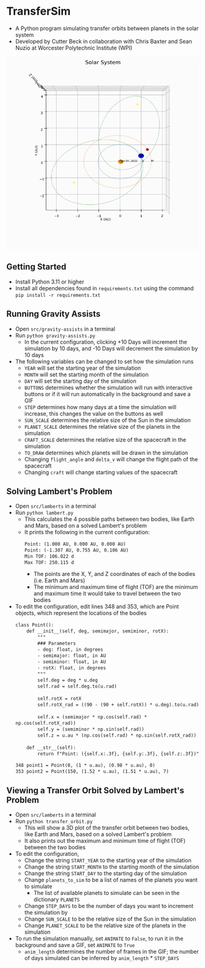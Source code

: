 # TransferSim

- A Python program simulating transfer orbits between planets in the solar system
- Developed by Cutter Beck in collaboration with Chris Baxter and Sean Nuzio at Worcester Polytechnic Institute (WPI)

![gifs\transfer_no_circles.gif](https://github.com/CBDevelopment/TransferSim/blob/main/gifs/transfer_no_circles.gif)

## Getting Started
- Install Python 3.11 or higher
- Install all dependencies found in `requirements.txt` using the command `pip install -r requirements.txt`


## Running Gravity Assists

- Open `src/gravity-assists` in a terminal
- Run `python gravity-assists.py`
    - In the current configuration, clicking +10 Days will increment the simulation by 10 days, and -10 Days will decrement the simulation by 10 days
- The following variables can be changed to set how the simulation runs
    - `YEAR` will set the starting year of the simulation
    - `MONTH` will set the starting month of the simulation
    - `DAY` will set the starting day of the simulation
    - `BUTTONS` determines whether the simulation will run with interactive buttons or if it will run automatically in the background and save a GIF
    - `STEP` determines how many days at a time the simulation will increase, this changes the value on the buttons as well
    - `SUN_SCALE` determines the relative size of the Sun in the simulation
    - `PLANET_SCALE` determines the relative size of the planets in the simulation
    - `CRAFT_SCALE` determines the relative size of the spacecraft in the simulation
    - `TO_DRAW` determines which planets will be drawn in the simulation
    - Changing `flight_angle` and `delta_v` will change the flight path of the spacecraft
    - Changing `craft` will change starting values of the spacecraft

## Solving Lambert's Problem

- Open `src/lamberts` in a terminal
- Run `python lambert.py`
    - This calculates the 4 possible paths between two bodies, like Earth and Mars, based on a solved Lambert's problem
    - It prints the following in the current configuration:
        ```
        Point: (1.000 AU, 0.000 AU, 0.000 AU)
        Point: (-1.307 AU, 0.755 AU, 0.106 AU)
        Min TOF: 106.022 d
        Max TOF: 250.115 d
        ```
        - The points are the X, Y, and Z coordinates of each of the bodies (i.e. Earth and Mars)
        - The minimum and maximum time of flight (TOF) are the minimum and maximum time it would take to travel between the two bodies
- To edit the configuration, edit lines 348 and 353, which are Point objects, which represent the locations of the bodies
    ```
    class Point():
        def __init__(self, deg, semimajor, semiminor, rotX):
            """
            ### Parameters
            - deg: float, in degrees
            - semimajor: float, in AU
            - semiminor: float, in AU
            - rotX: float, in degrees
            """
            self.deg = deg * u.deg
            self.rad = self.deg.to(u.rad)

            self.rotX = rotX
            self.rotX_rad = ((90 - (90 + self.rotX)) * u.deg).to(u.rad)

            self.x = (semimajor * np.cos(self.rad) * np.cos(self.rotX_rad))
            self.y = (semiminor * np.sin(self.rad))
            self.z = u.au * (np.cos(self.rad) * np.sin(self.rotX_rad))

        def __str__(self):
            return f"Point: ({self.x:.3f}, {self.y:.3f}, {self.z:.3f})"
    ```
    ```
    348 point1 = Point(0, (1 * u.au), (0.98 * u.au), 0)
    353 point2 = Point(150, (1.52 * u.au), (1.51 * u.au), 7)
    ```

## Viewing a Transfer Orbit Solved by Lambert's Problem

- Open `src/lamberts` in a terminal
- Run `python transfer_orbit.py`
    - This will show a 3D plot of the transfer orbit between two bodies, like Earth and Mars, based on a solved Lambert's problem
    - It also prints out the maximum and minimum time of flight (TOF) between the two bodies
- To edit the configuration,
    - Change the string `START_YEAR` to the starting year of the simulation
    - Change the string `START_MONTH` to the starting month of the simulation
    - Change the string `START_DAY` to the starting day of the simulation
    - Change `planets_to_sim` to be a list of names of the planets you want to simulate
        - The list of available planets to simulate can be seen in the dictionary `PLANETS`
    - Change `STEP_DAYS` to be the number of days you want to increment the simulation by
    - Change `SUN_SCALE` to be the relative size of the Sun in the simulation
    - Change `PLANET_SCALE` to be the relative size of the planets in the simulation
- To run the simulation manually, set `ANIMATE` to `False`, to run it in the background and save a GIF, set `ANIMATE` to `True`
    - `anim_length` determines the number of frames in the GIF; the number of days simulated can be inferred by `anim_length` * `STEP_DAYS`
